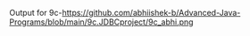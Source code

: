 Output for 9c-https://github.com/abhiishek-b/Advanced-Java-Programs/blob/main/9c.JDBCproject/9c_abhi.png
